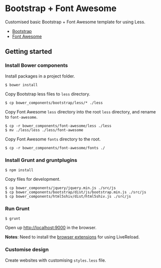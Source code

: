 Bootstrap + Font Awesome
=============

Customised basic Bootstrap + Font Awesome template for using Less.


- [Bootstrap](https://github.com/twbs/bootstrap)
- [Font Awesome](https://github.com/FortAwesome/Font-Awesome)

## Getting started

### Install Bower components

Install packages in a project folder.

    $ bower install

Copy Bootstrap less files to `less` directory.

    $ cp bower_components/bootstrap/less/* ./less

Copy Font Awesome `less` directory into the root `less` directory, and rename to `font-awesome`.

    $ cp -r bower_components/font-awesome/less ./less
    $ mv ./less/less ./less/font-awesome

Copy Font Awesome `fonts` directory to the root.

    $ cp -r bower_components/font-awesome/fonts ./

### Install Grunt and gruntplugins

    $ npm install

Copy files for development.

    $ cp bower_components/jquery/jquery.min.js ./src/js
    $ cp bower_components/bootstrap/dist/js/bootstrap.min.js ./src/js
    $ cp bower_components/html5shiv/dist/html5shiv.js ./src/js

### Run Grunt

    $ grunt

Open up [http://localhost:9000](http://localhost:9000) in the browser.

**Notes**: Need to install the [browser extensions](http://feedback.livereload.com/knowledgebase/articles/86242-how-do-i-install-and-use-the-browser-extensions-) for using LiveReload.

### Customise design

Create websites with customising `styles.less` file.
